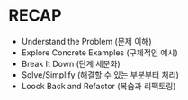 # RECAP

- Understand the Problem (문제 이해)
- Explore Concrete Examples (구체적인 예시)
- Break It Down (단계 세분화)
- Solve/Simplify (해결할 수 있는 부분부터 처리)
- Loock Back and Refactor (복습과 리팩토링)
